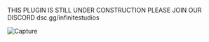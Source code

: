 THIS PLUGIN IS STILL UNDER CONSTRUCTION
PLEASE JOIN OUR DISCORD dsc.gg/infinitestudios

![Capture](https://github.com/user-attachments/assets/79dad870-f37c-4d47-819e-3f9b9944889e)
